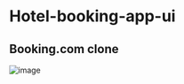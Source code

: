 # Hotel-booking-app-ui
## Booking.com clone

![image](https://github.com/isaac-svg/Hotel-booking-app-ui/assets/109481712/ee9dc4f9-525c-4229-80aa-e3c48126e1f7)

